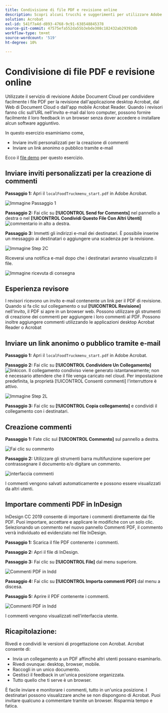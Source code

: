 ```yaml
---
title: Condivisione di file PDF e revisione online
description: Scopri alcuni trucchi e suggerimenti per utilizzare Adobe Document Cloud
solution: Acrobat
exl-id: 541f7a4d-d893-4768-9c91-638548845378
source-git-commit: 47575efa552da55b3ebde308c182432ab29392db
workflow-type: tm+mt
source-wordcount: '519'
ht-degree: 10%

---
```


# Condivisione di file PDF e revisione online

Utilizzate il servizio di revisione Adobe Document Cloud per condividere facilmente i file PDF per la revisione dall&#39;applicazione desktop Acrobat, dal Web di Document Cloud o dall&#39;app mobile Acrobat Reader. Quando i revisori fanno clic sull’URL nell’invito e-mail dal loro computer, possono fornire facilmente il loro feedback in un browser senza dover accedere o installare alcun software aggiuntivo.

In questo esercizio esaminiamo come,

* Inviare inviti personalizzati per la creazione di commenti
* Inviare un link anonimo o pubblico tramite e-mail

Ecco il [file demo](assets/01_Review.zip) per questo esercizio.

## Inviare inviti personalizzati per la creazione di commenti

**Passaggio 1:** Apri il `localFoodTruckmenu_start.pdf` in Adobe Acrobat.

![Immagine Passaggio 1](assets/Step1.png)

**Passaggio 2:** Fai clic su **[!UICONTROL Send for Comments]** nel pannello a destra o nel **[!UICONTROL Condividi Questo File Con Altri Utenti]** ![commentario](assets/sendforcommentsicon.png)  in alto a destra.

**Passaggio 3:** Immetti gli indirizzi e-mail dei destinatari. È possibile inserire un messaggio ai destinatari o aggiungere una scadenza per la revisione.

![Immagine Step 2C](assets/Step2C.png)

Riceverai una notifica e-mail dopo che i destinatari avranno visualizzato il file.

![Immagine ricevuta di consegna](assets/deliveryReceipt_Track.png)

## Esperienza revisore

I revisori ricevono un invito e-mail contenente un link per il PDF di revisione. Quando si fa clic sul collegamento o sul **[!UICONTROL Revisione]** nell&#39;invito, il PDF si apre in un browser web. Possono utilizzare gli strumenti di creazione dei commenti per aggiungere i loro commenti al PDF. Possono inoltre aggiungere commenti utilizzando le applicazioni desktop Acrobat Reader o Acrobat 

## Inviare un link anonimo o pubblico tramite e-mail

**Passaggio 1:** Apri il `localFoodTruckmenu_start.pdf` in Adobe Acrobat.

**Passaggio 2:** Fai clic su **[!UICONTROL Condividere Un Collegamento]** ![linkicon](assets/sendlinkicon.png). Il collegamento condiviso viene generato istantaneamente; non è necessario attendere che il file venga caricato nel cloud. Per impostazione predefinita, la proprietà [!UICONTROL Consenti commenti] l&#39;interruttore è attivo.

![Immagine Step 2L](assets/Step2L.png)

**Passaggio 3:** Fai clic su **[!UICONTROL Copia collegamento]** e condividi il collegamento con i destinatari.

## Creazione commenti

**Passaggio 1:** Fate clic sul **[!UICONTROL Commento]** sul pannello a destra.

![Fai clic su commento](assets/Cselect.jpg)

**Passaggio 2:** Utilizzare gli strumenti barra multifunzione superiore per contrassegnare il documento e/o digitare un commento.

![interfaccia commenti](assets/commentsui.png)

I commenti vengono salvati automaticamente e possono essere visualizzati da altri utenti.

## Importare commenti PDF in InDesign

InDesign CC 2019 consente di importare i commenti direttamente dai file PDF. Puoi importare, accettare e applicare le modifiche con un solo clic. Selezionando un commento nel nuovo pannello Commenti PDF, il commento verrà individuato ed evidenziato nel file InDesign.

**Passaggio 1:** Scarica il file PDF contenente i commenti.

**Passaggio 2:** Apri il file di InDesign.

**Passaggio 3:** Fai clic su **[!UICONTROL File]** dal menu superiore.

![Commenti PDF in Indd](assets/inddpdf.png)

**Passaggio 4:** Fai clic su **[!UICONTROL Importa commenti PDF]** dal menu a discesa.

**Passaggio 5:** Aprire il PDF contenente i commenti.

![Commenti PDF in Indd](assets/inddpdfshown.png)

I commenti vengono visualizzati nell’interfaccia utente.

## Ricapitolazione:

Rivedi e condividi le versioni di progettazione con Acrobat. Acrobat consente di:

* Invia un collegamento a un PDF affinché altri utenti possano esaminarlo.
* Rivedi ovunque: desktop, browser, mobile.
* Raccogli in un unico documento.
* Gestisci il feedback in un&#39;unica posizione organizzata.
* Tutto quello che ti serve è un browser.

È facile inviare e monitorare i commenti, tutto in un&#39;unica posizione. I destinatari possono visualizzare anche se non dispongono di Acrobat. Puoi invitare qualcuno a commentare tramite un browser. Risparmia tempo e fatica.
